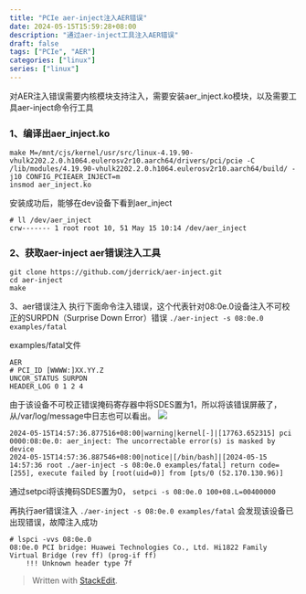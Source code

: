 ```yaml
---
title: "PCIe aer-inject注入AER错误"
date: 2024-05-15T15:59:28+08:00
description: "通过aer-inject工具注入AER错误"
draft: false
tags: ["PCIe", "AER"]
categories: ["linux"]
series: ["linux"]
---
```

对AER注入错误需要内核模块支持注入，需要安装aer_inject.ko模块，以及需要工具aer-inject命令行工具

### 1、编译出aer_inject.ko
```shell
make M=/mnt/cjs/kernel/usr/src/linux-4.19.90-vhulk2202.2.0.h1064.eulerosv2r10.aarch64/drivers/pci/pcie -C /lib/modules/4.19.90-vhulk2202.2.0.h1064.eulerosv2r10.aarch64/build/ -j10 CONFIG_PCIEAER_INJECT=m
insmod aer_inject.ko
```
安装成功后，能够在dev设备下看到aer_inject
```shell
# ll /dev/aer_inject 
crw------- 1 root root 10, 51 May 15 10:14 /dev/aer_inject
```

### 2、获取aer-inject aer错误注入工具
```shell
git clone https://github.com/jderrick/aer-inject.git
cd aer-inject
make
```

3、aer错误注入
执行下面命令注入错误，这个代表针对08:0e.0设备注入不可校正的SURPDN（Surprise Down Error）错误
`./aer-inject -s 08:0e.0 examples/fatal`

examples/fatal文件
```shell
AER
# PCI_ID [WWWW:]XX.YY.Z
UNCOR_STATUS SURPDN
HEADER_LOG 0 1 2 4
```

由于该设备不可校正错误掩码寄存器中将SDES置为1，所以将该错误屏蔽了，从/var/log/message中日志也可以看出。
![](http://image.huawei.com/tiny-lts/v1/images/92dc466439eaff8b5599570acce3fa70_1015x154.png)
```shell
2024-05-15T14:57:36.877516+08:00|warning|kernel[-]|[17763.652315] pci 0000:08:0e.0: aer_inject: The uncorrectable error(s) is masked by device
2024-05-15T14:57:36.887546+08:00|notice|[/bin/bash]|[2024-05-15 14:57:36 root ./aer-inject -s 08:0e.0 examples/fatal] return code=[255], execute failed by [root(uid=0)] from [pts/0 (52.170.130.96)]
```
通过setpci将该掩码SDES置为0，
`setpci -s 08:0e.0 100+08.L=00400000`

再执行aer错误注入
`./aer-inject -s 08:0e.0 examples/fatal`
会发现该设备已出现错误，故障注入成功
```shell
# lspci -vvs 08:0e.0
08:0e.0 PCI bridge: Huawei Technologies Co., Ltd. Hi1822 Family Virtual Bridge (rev ff) (prog-if ff)
	!!! Unknown header type 7f
```



> Written with [StackEdit](https://stackedit.io/).
<!--stackedit_data:
eyJoaXN0b3J5IjpbLTE2MDQzMDIwNDVdfQ==
-->